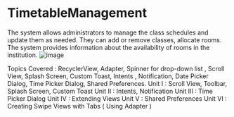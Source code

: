 # TimetableManagement
The system allows administrators to manage the class schedules and update them as needed. They can add or remove classes, allocate rooms. 
The system provides information about the availability of rooms in the institution. 
![image](https://github.com/vizualaid/TimetableManagement/assets/74894810/2f5ac459-d907-4089-afa8-2851c98349eb)

Topics Covered :
RecyclerView, Adapter, Spinner for drop-down list , Scroll View, Splash Screen, Custom
Toast, Intents , Notification, Date Picker Dialog, Time Picker Dialog, Shared Preferences.
Unit I : Scroll View, Toolbar, Splash Screen, Custom Toast
Unit II : Intents, Notification
Unit III : Time Picker Dialog
Unit IV : Extending Views
Unit V : Shared Preferences
Unit VI : Creating Swipe Views with Tabs ( Using Adapter )

